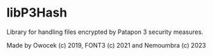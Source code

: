 # libP3Hash
Library for handling files encrypted by Patapon 3 security measures.

Made by Owocek (c) 2019, FONT3 (c) 2021 and Nemoumbra (c) 2023
